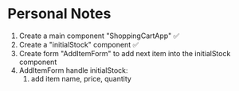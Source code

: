 # Personal Notes

1. Create a main component "ShoppingCartApp" ✅
2. Create a "initialStock" component ✅
3. Create form "AddItemForm" to add next item into the initialStock component
4. AddItemForm handle initialStock:
   1. add item name, price, quantity
